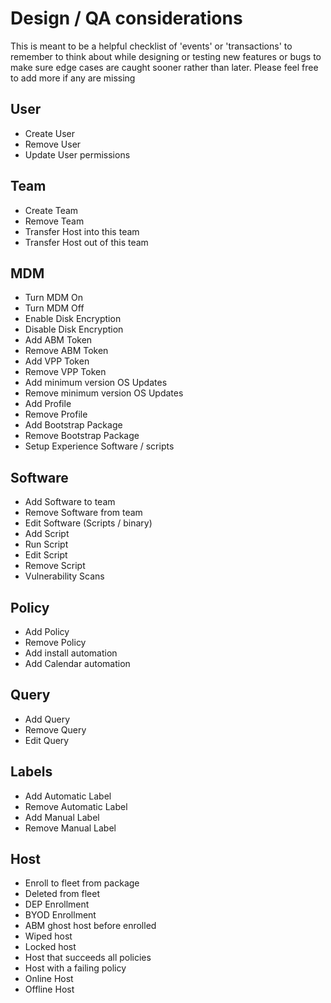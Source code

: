 # Design / QA considerations

This is meant to be a helpful checklist of 'events' or 'transactions' to remember to think about while designing or testing new features or bugs to make sure edge cases are caught sooner rather than later. Please feel free to add more if any are missing

## User

- Create User
- Remove User
- Update User permissions

## Team

- Create Team
- Remove Team
- Transfer Host into this team
- Transfer Host out of this team

## MDM

- Turn MDM On
- Turn MDM Off
- Enable Disk Encryption
- Disable Disk Encryption
- Add ABM Token
- Remove ABM Token
- Add VPP Token
- Remove VPP Token
- Add minimum version OS Updates
- Remove minimum version OS Updates
- Add Profile
- Remove Profile
- Add Bootstrap Package
- Remove Bootstrap Package
- Setup Experience Software / scripts

## Software

- Add Software to team
- Remove Software from team
- Edit Software (Scripts / binary)
- Add Script
- Run Script
- Edit Script
- Remove Script
- Vulnerability Scans

## Policy

- Add Policy
- Remove Policy
- Add install automation
- Add Calendar automation

## Query

- Add Query
- Remove Query
- Edit Query

## Labels

- Add Automatic Label
- Remove Automatic Label
- Add Manual Label
- Remove Manual Label

## Host

- Enroll to fleet from package
- Deleted from fleet
- DEP Enrollment
- BYOD Enrollment
- ABM ghost host before enrolled
- Wiped host
- Locked host
- Host that succeeds all policies
- Host with a failing policy
- Online Host
- Offline Host
